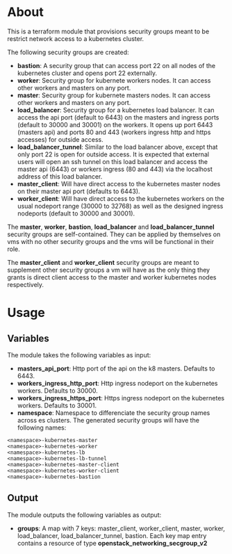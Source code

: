 # About

This is a terraform module that provisions security groups meant to be restrict network access to a kubernetes cluster.

The following security groups are created:
- **bastion**: A security group that can access port 22 on all nodes of the kubernetes cluster and opens port 22 externally.
- **worker**: Security group for kubernete workers nodes. It can access other workers and masters on any port.
- **master**: Security group for kubernete masters nodes. It can access other workers and masters on any port.
- **load_balancer**: Security group for a kubernetes load balancer. It can access the api port (default to 6443) on the masters and ingress ports (default to 30000 and 30001) on the workers. It opens up port 6443 (masters api) and ports 80 and 443 (workers ingress http and https accesses) for outside access.
- **load_balancer_tunnel**: Similar to the load balancer above, except that only port 22 is open for outside access. It is expected that external users will open an ssh tunnel on this load balancer and access the master api (6443) or workers ingress (80 and 443) via the localhost address of this load balancer.
- **master_client**: Will have direct access to the kubernetes master nodes on their master api port (defaults to 6443).
- **worker_client**: Will have direct access to the kubernetes workers on the usual nodeport range (30000 to 32768) as well as the designed ingress nodeports (default to 30000 and 30001).

The **master**, **worker**, **bastion**, **load_balancer** and **load_balancer_tunnel** security groups are self-contained. They can be applied by themselves on vms with no other security groups and the vms will be functional in their role.

The **master_client** and **worker_client** security groups are meant to supplement other security groups a vm will have as the only thing they grants is direct client access to the master and worker kubernetes nodes respectively.

# Usage

## Variables

The module takes the following variables as input:

- **masters_api_port**: Http port of the api on the k8 masters. Defaults to 6443.
- **workers_ingress_http_port**: Http ingress nodeport on the kubernetes workers. Defaults to 30000.
- **workers_ingress_https_port**: Https ingress nodeport on the kubernetes workers. Defaults to 30001.
- **namespace**: Namespace to differenciate the security group names across es clusters. The generated security groups will have the following names: 

```
<namespace>-kubernetes-master
<namespace>-kubernetes-worker
<namespace>-kubernetes-lb
<namespace>-kubernetes-lb-tunnel
<namespace>-kubernetes-master-client
<namespace>-kubernetes-worker-client
<namespace>-kubernetes-bastion
```

## Output

The module outputs the following variables as output:

- **groups**: A map with 7 keys: master_client, worker_client, master, worker, load_balancer, load_balancer_tunnel, bastion. Each key map entry contains a resource of type **openstack_networking_secgroup_v2**